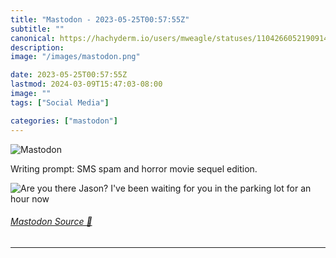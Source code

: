 ```yaml
---
title: "Mastodon - 2023-05-25T00:57:55Z"
subtitle: ""
canonical: https://hachyderm.io/users/mweagle/statuses/110426605219091473
description:
image: "/images/mastodon.png"

date: 2023-05-25T00:57:55Z
lastmod: 2024-03-09T15:47:03-08:00
image: ""
tags: ["Social Media"]

categories: ["mastodon"]
---
```

![Mastodon](/images/mastodon.png)

<p>Writing prompt: SMS spam and horror movie sequel edition.</p>

![Are you there Jason? I've been
waiting for you in the parking
lot for an hour now](94607f29fa20264f.jpeg)

###### [Mastodon Source 🐘](https://hachyderm.io/@mweagle/110426605219091473)

___
